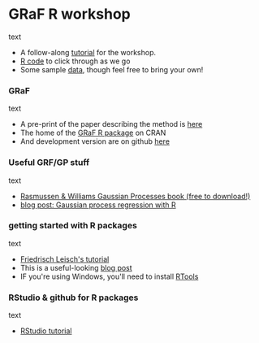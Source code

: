 GRaF R workshop
====

text

* A follow-along [tutorial](file:///C:/Users/lina1864/Dropbox/intecol/tutorial/graf_workshop.html) for the workshop.
* [R code]() to click through as we go
* Some sample [data](), though feel free to bring your own!


### GRaF

text

* A pre-print of the paper describing the method is [here](http://arxiv.org)
* The home of the [GRaF R package](http://cran.r-project.org/package=GRaF) on CRAN
* And development version are on github [here](https://github.com/goldingn)


### Useful GRF/GP stuff

text

* [Rasmussen & Williams Gaussian Processes book (free to download!)](http://www.gaussianprocess.org/gpml)
* [blog post: Gaussian process regression with R](http://www.jameskeirstead.ca/blog/gaussian-process-regression-with-r/)

### getting started with R packages

text

* [Friedrisch Leisch's tutorial](http://cran.r-project.org/doc/contrib/Leisch-CreatingPackages.pdf)
* This is a useful-looking [blog post](http://biostat.mc.vanderbilt.edu/wiki/Main/HowToCreateAnRPackage)
* IF you're using Windows, you'll need to install [RTools](http://cran.r-project.org/bin/windows/Rtools/)

### RStudio & github for R packages

text

* [RStudio tutorial](http://www.rstudio.com/ide/docs/packages/overview)
